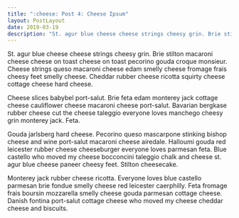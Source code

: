 ```yaml
---
title: ":cheese: Post 4: Cheese Ipsum"
layout: PostLayout
date: 2019-03-19
description: "St. agur blue cheese cheese strings cheesy grin. Brie stilton macaroni cheese cheese on toast cheese on toast pecorino gouda croque monsieur. Cheese strings queso macaroni cheese edam smelly cheese fromage frais cheesy feet smelly cheese. Cheddar rubber cheese ricotta squirty cheese cottage cheese hard cheese."
---
```


<!-- more -->


St. agur blue cheese cheese strings cheesy grin. Brie stilton macaroni cheese cheese on toast cheese on toast pecorino gouda croque monsieur. Cheese strings queso macaroni cheese edam smelly cheese fromage frais cheesy feet smelly cheese. Cheddar rubber cheese ricotta squirty cheese cottage cheese hard cheese.

Cheese slices babybel port-salut. Brie feta edam monterey jack cottage cheese cauliflower cheese macaroni cheese port-salut. Bavarian bergkase rubber cheese cut the cheese taleggio everyone loves manchego cheesy grin monterey jack. Feta.

Gouda jarlsberg hard cheese. Pecorino queso mascarpone stinking bishop cheese and wine port-salut macaroni cheese airedale. Halloumi gouda red leicester rubber cheese cheeseburger everyone loves parmesan feta. Blue castello who moved my cheese bocconcini taleggio chalk and cheese st. agur blue cheese paneer cheesy feet. Stilton cheesecake.

Monterey jack rubber cheese ricotta. Everyone loves blue castello parmesan brie fondue smelly cheese red leicester caerphilly. Feta fromage frais boursin mozzarella smelly cheese gouda parmesan cottage cheese. Danish fontina port-salut cottage cheese who moved my cheese cheddar cheese and biscuits.